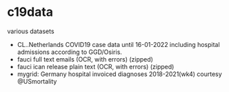 # c19data
various datasets

- CL..Netherlands COVID19 case data until 16-01-2022 including hospital admissions according to GGD/Osiris.
- fauci full text emails (OCR, with errors) (zipped)
- fauci ican release plain text (OCR, with errors) (zipped)
- mygrid: Germany hospital invoiced diagnoses 2018-2021(wk4) courtesy @USmortality
